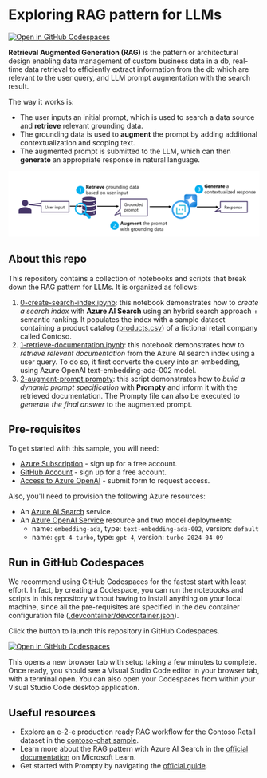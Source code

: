 # Exploring RAG pattern for LLMs

[![Open in GitHub Codespaces](https://img.shields.io/static/v1?style=for-the-badge&label=GitHub+Codespaces&message=Open&color=brightgreen&logo=github)](https://github.com/codespaces/new?hide_repo_select=true&ref=main&repo=816701626&skip_quickstart=true)

**Retrieval Augmented Generation (RAG)** is the pattern or architectural design enabling data management of custom business data in a db, real-time data retrieval to efficiently extract information from the db which are relevant to the user query, and LLM prompt augmentation with the search result.

The way it works is:
- The user inputs an initial prompt, which is used to search a data source and **retrieve** relevant grounding data.
- The grounding data is used to **augment** the prompt by adding additional contextualization and scoping text.
- The augmented prompt is submitted to the LLM, which can then **generate** an appropriate response in natural language.

![RAG pattern visualization](RAG_pattern_visualization.png)

## About this repo
This repository contains a collection of notebooks and scripts that break down the RAG pattern for LLMs. It is organized as follows:
1. [0-create-search-index.ipynb](./0-create-search-index.ipynb): this notebook demonstrates how to *create a search index* with **Azure AI Search** using an hybrid search approach + semantic ranking. It populates the index with a sample dataset containing a product catalog ([products.csv](./data/products.csv)) of a fictional retail company called Contoso.
2. [1-retrieve-documentation.ipynb](./1-retrieve-documentation.ipynb): this notebook demonstrates how to *retrieve relevant documentation* from the Azure AI search index using a user query. To do so, it first converts the query into an embedding, using Azure OpenAI text-embedding-ada-002 model.
3. [2-augment-prompt.prompty](./2-augment-prompt.prompty): this script demonstrates how to *build a dynamic prompt specification* with **Prompty** and inform it with the retrieved documentation. The Prompty file can also be executed to *generate the final answer* to the augmented prompt.

## Pre-requisites

To get started with this sample, you will need:
* [Azure Subscription](https://azure.microsoft.com/free/) - sign up for a free account.
* [GitHub Account](https://github.com/signup) - sign up for a free account.
* [Access to Azure OpenAI](https://learn.microsoft.com/legal/cognitive-services/openai/limited-access) - submit form to request access.

Also, you'll need to provision the following Azure resources:
* An [Azure AI Search](https://docs.microsoft.com/azure/search/search-create-service-portal) service.
* An [Azure OpenAI Service](https://learn.microsoft.com/en-us/azure/ai-services/openai/how-to/create-resource?pivots=web-portal) resource and two model deployments:
    - name: `embedding-ada`, type: `text-embedding-ada-002`, version: `default`
    - name: `gpt-4-turbo`, type: `gpt-4`, version: `turbo-2024-04-09`

## Run in GitHub Codespaces
We recommend using GitHub Codespaces for the fastest start with least effort. In fact, by creating a Codespace, you can run the notebooks and scripts in this repository without having to install anything on your local machine, since all the pre-requisites are specified in the dev container configuration file ([.devcontainer/devcontainer.json](./.devcontainer/devcontainer.json)).

Click the button to launch this repository in GitHub Codespaces.
  
[![Open in GitHub Codespaces](https://img.shields.io/static/v1?style=for-the-badge&label=GitHub+Codespaces&message=Open&color=brightgreen&logo=github)](https://github.com/codespaces/new?hide_repo_select=true&ref=main&repo=816701626&skip_quickstart=true)

 This opens a new browser tab with setup taking a few minutes to complete. Once ready, you should see a Visual Studio Code editor in your browser tab, with a terminal open. You can also open your Codespaces from within your Visual Studio Code desktop application.

 ## Useful resources
 - Explore an e-2-e production ready RAG workflow for the Contoso Retail dataset in the [contoso-chat sample](https://github.com/Azure-Samples/contoso-chat/tree/main).
 - Learn more about the RAG pattern with Azure AI Search in the [official documentation](https://docs.microsoft.com/azure/search/retrieval-augmented-generation-overview) on Microsoft Learn.
 - Get started with Prompty by navigating the [official guide](https://prompty.ai).